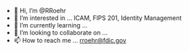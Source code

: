 - 👋 Hi, I’m @RRoehr
- 👀 I’m interested in ... ICAM, FIPS 201, Identity Management
- 🌱 I’m currently learning ...
- 💞️ I’m looking to collaborate on ...
- 📫 How to reach me ... rroehr@fdic.gov

<!---
RRoehr/RRoehr is a ✨ special ✨ repository because its `README.md` (this file) appears on your GitHub profile.
You can click the Preview link to take a look at your changes.
--->
